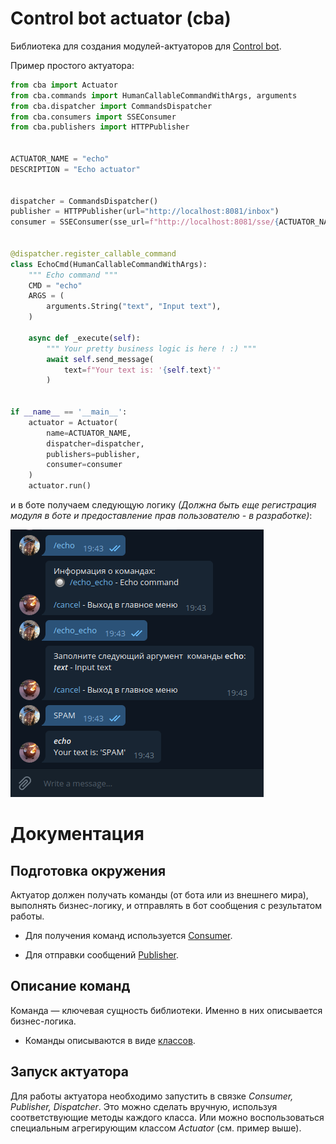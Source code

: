 # Control bot actuator (cba)

Библиотека для создания модулей-актуаторов для [Control bot](https://github.com/osipov-andrey/control_bot).

Пример простого актуатора:

```python
from cba import Actuator
from cba.commands import HumanCallableCommandWithArgs, arguments
from cba.dispatcher import CommandsDispatcher
from cba.consumers import SSEConsumer
from cba.publishers import HTTPPublisher


ACTUATOR_NAME = "echo"
DESCRIPTION = "Echo actuator"


dispatcher = CommandsDispatcher()
publisher = HTTPPublisher(url="http://localhost:8081/inbox")
consumer = SSEConsumer(sse_url=f"http://localhost:8081/sse/{ACTUATOR_NAME}/events")


@dispatcher.register_callable_command
class EchoCmd(HumanCallableCommandWithArgs):
    """ Echo command """
    CMD = "echo"
    ARGS = (
        arguments.String("text", "Input text"),
    )

    async def _execute(self):
        """ Your pretty business logic is here ! :) """
        await self.send_message(
            text=f"Your text is: '{self.text}'"
        )


if __name__ == '__main__':
    actuator = Actuator(
        name=ACTUATOR_NAME,
        dispatcher=dispatcher,
        publishers=publisher,
        consumer=consumer
    )
    actuator.run()

```

и в боте получаем следующую логику _(Должна быть еще регистрация модуля в боте и 
предоставление прав пользователю - в разработке)_:



![Alt-текст](https://github.com/osipov-andrey/control_bot_actuator/blob/master/docs/telegram_echo.png?raw=true "Echo dialog")

# Документация

## Подготовка окружения

Актуатор должен получать команды (от бота или из внешнего мира), выполнять бизнес-логику,
и отправлять в бот сообщения с результатом работы.

- Для получения команд используется [Consumer](https://github.com/osipov-andrey/control_bot_actuator/blob/master/docs/CONSUMER.md).

- Для отправки сообщений [Publisher](https://github.com/osipov-andrey/control_bot_actuator/blob/master/docs/PUBLISHERS.md).

## Описание команд

Команда — ключевая сущность библиотеки. Именно в них описывается бизнес-логика.
- Команды описываются в виде [классов](https://github.com/osipov-andrey/control_bot_actuator/blob/master/docs/COMMANDS.md). 


## Запуск актуатора

Для работы актуатора необходимо запустить в связке _Consumer, Publisher, Dispatcher_.
Это можно сделать вручную, используя соответствующие методы каждого класса.
Или можно воспользоваться специальным агрегирующим классом _Actuator_ (см. пример выше).
